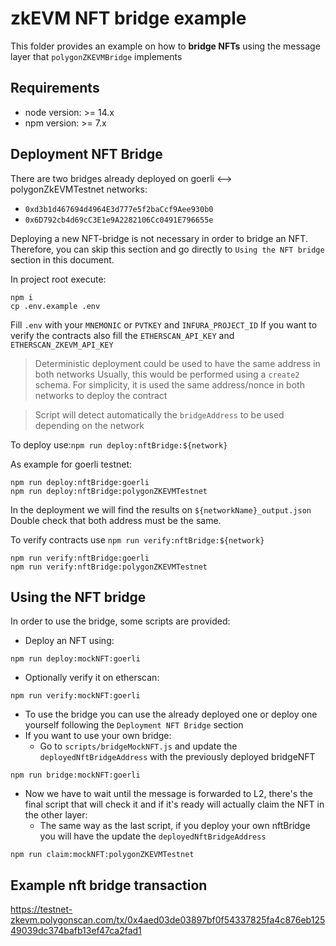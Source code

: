 # zkEVM NFT bridge example
This folder provides an example on how to **bridge NFTs** using the message layer that `polygonZKEVMBridge` implements

## Requirements
- node version: >= 14.x
- npm version: >= 7.x

## Deployment NFT Bridge
There are two bridges already deployed on goerli <--> polygonZkEVMTestnet networks:
- `0xd3b1d467694d4964E3d777e5f2baCcf9Aee930b0`
- `0x6D792cb4d69cC3E1e9A2282106Cc0491E796655e`

Deploying a new NFT-bridge is not necessary in order to bridge an NFT. Therefore, you can skip this section and go directly to `Using the NFT bridge` section in this document.


In project root execute:
```
npm i
cp .env.example .env
```

Fill `.env` with your `MNEMONIC` or `PVTKEY` and `INFURA_PROJECT_ID`
If you want to verify the contracts also fill the `ETHERSCAN_API_KEY` and `ETHERSCAN_ZKEVM_API_KEY`

> Deterministic deployment could be used to have the same address in both networks
> Usually, this would be performed using a `create2` schema. For simplicity, it is used the same address/nonce in both networks to deploy the contract

> Script will detect automatically the `bridgeAddress` to be used depending on the network

To deploy use:`npm run deploy:nftBridge:${network}`

As example for goerli testnet:
```
npm run deploy:nftBridge:goerli
npm run deploy:nftBridge:polygonZKEVMTestnet
```

In the deployment we will find the results on `${networkName}_output.json`
Double check that both address must be the same.

To verify contracts use `npm run verify:nftBridge:${network}`
```
npm run verify:nftBridge:goerli
npm run verify:nftBridge:polygonZKEVMTestnet
```

## Using the NFT bridge
In order to use the bridge, some scripts are provided:

- Deploy an NFT using:
```
npm run deploy:mockNFT:goerli
```

- Optionally verify it on etherscan:
```
npm run verify:mockNFT:goerli
```

- To use the bridge you can use the already deployed one or deploy one yourself following the `Deployment NFT Bridge` section
- If you want to use your own bridge:
    - Go to `scripts/bridgeMockNFT.js` and update the `deployedNftBridgeAddress` with the previously deployed bridgeNFT

```
npm run bridge:mockNFT:goerli
```

- Now we have to wait until the message is forwarded to L2, there's the final script that will check it and if it's ready will actually claim the NFT in the other layer:
  - The same way as the last script, if you deploy your own nftBridge you will have the update the `deployedNftBridgeAddress`

```
npm run claim:mockNFT:polygonZKEVMTestnet
```

## Example nft bridge transaction
https://testnet-zkevm.polygonscan.com/tx/0x4aed03de03897bf0f54337825fa4c876eb12549039dc374bafb13ef47ca2fad1